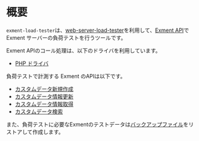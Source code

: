 # 概要
`exment-load-tester`は、[web-server-load-tester](https://github.com/tmori/web-server-load-tester)を利用して、[Exment API](https://exment.net/reference/ja/webapi.html)で Exment サーバーの負荷テストを行うツールです。

Exment APIのコール処理は、以下のドライバを利用しています。

- [PHP ドライバ](https://github.com/tmori/php-exment-driver)

負荷テストで計測する Exment のAPIは以下です。

- [カスタムデータ新規作成](https://exment.net/reference/ja/webapi.html#operation/post-values)
- [カスタムデータ情報更新](https://exment.net/reference/ja/webapi.html#operation/put-value)
- [カスタムデータ情報取得](https://exment.net/reference/ja/webapi.html#operation/get-value)
- [カスタムデータ検索](https://exment.net/reference/ja/webapi.html#operation/get-values-query)

また、負荷テストに必要なExmentのテストデータは[バックアップファイル](https://github.com/tmori/exment-load-tester/tree/main/load-test/backup)をリストアして作成します。
